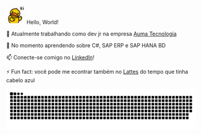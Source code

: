 <img src=https://github.com/ana-carolina-nunes/ana-carolina-nunes/blob/812722f2373b43b35efbbbf19e316a451a16b26f/quack.gif width=50.000
height= 50.000> Hello, World!

🔭 Atualmente trabalhando como dev jr na empresa [Auma Tecnologia](https://www.auma.com.br/tecnologia-da-informacao)

🌱 No momento aprendendo sobre C#, SAP ERP e SAP HANA BD

📫 Conecte-se comigo no [LinkedIn](https://www.linkedin.com/in/ana-carolina-nunes-16703914b/)!

⚡ Fun fact: você pode me econtrar também no [Lattes](http://lattes.cnpq.br/2364172400018622) do tempo que tinha cabelo azul

![Snake animation](https://github.com/ana-carolina-nunes/ana-carolina-nunes/blob/812722f2373b43b35efbbbf19e316a451a16b26f/github-contribution-grid-snake.svg)
